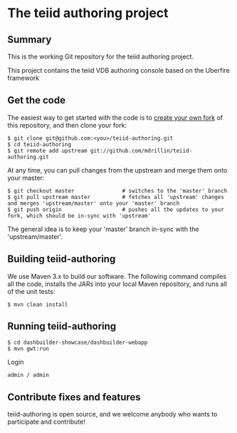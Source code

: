 # The teiid authoring project

## Summary

This is the working Git repository for the teiid authoring project.

This project contains the teiid VDB authoring console based on the Uberfire framework

## Get the code

The easiest way to get started with the code is to [create your own fork](http://help.github.com/forking/) of this repository, and then clone your fork:

	$ git clone git@github.com:<you>/teiid-authoring.git
	$ cd teiid-authoring
	$ git remote add upstream git://github.com/mdrillin/teiid-authoring.git
	
At any time, you can pull changes from the upstream and merge them onto your master:

	$ git checkout master               # switches to the 'master' branch
	$ git pull upstream master          # fetches all 'upstream' changes and merges 'upstream/master' onto your 'master' branch
	$ git push origin                   # pushes all the updates to your fork, which should be in-sync with 'upstream'

The general idea is to keep your 'master' branch in-sync with the 'upstream/master'.

## Building teiid-authoring

We use Maven 3.x to build our software. The following command compiles all the code, installs the JARs into your local Maven repository, and runs all of the unit tests:

	$ mvn clean install

## Running teiid-authoring

    $ cd dashbuilder-showcase/dashbuilder-webapp
    $ mvn gwt:run

Login

    admin / admin

## Contribute fixes and features

teiid-authoring is open source, and we welcome anybody who wants to participate and contribute!

